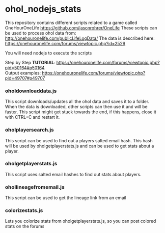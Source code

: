 # ohol_nodejs_stats

This repository contains different scripts related to a game called OneHourOneLife https://github.com/jasonrohrer/OneLife 
These scripts can be used to process ohol data from: http://onehouronelife.com/publicLifeLogData/
The data is described here: https://onehouronelife.com/forums/viewtopic.php?id=2529

You will need nodejs to execute the scripts

Step by Step <b>TUTORIAL</b>: https://onehouronelife.com/forums/viewtopic.php?pid=50164#p50164<br>
Output examples: https://onehouronelife.com/forums/viewtopic.php?pid=49707#p49707

### oholdownloaddata.js
This script downloads/updates all the ohol data and saves it to a folder.
When the data is downloaded, other scripts can then use it and will be faster.
This script might get stuck towards the end, if this happens, close it with CTRL+C and restart it.

### oholplayersearch.js
This script can be used to find out a players salted email hash.
This hash will be used by oholgetplayerstats.js and can be used to get stats about a player.

### oholgetplayerstats.js
This script uses salted email hashes to find out stats about players.

### ohollineagefromemail.js
This script can be used to get the lineage link from an email

### colorizestats.js
Lets you colorize stats from oholgetplayerstats.js, so you can post colored stats on the forums
